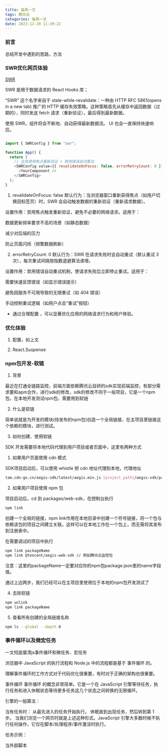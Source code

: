 ```yaml
---
title: 每周一文
tags: 腾讯云
categories: 每周一文
date: 2023-12-20 11:39:22
---
```


### 前言

总结开发中遇到的思路，方法

### SWR优化网页体验

[SWR](https://swr.vercel.app/zh-CN) 

SWR 是用于数据请求的 React Hooks 库；

“SWR” 这个名字来自于 stale-while-revalidate：一种由 HTTP RFC 5861(opens in a new tab) 推广的 HTTP 缓存失效策略。这种策略首先从缓存中返回数据（过期的），同时发送 fetch 请求（重新验证），最后得到最新数据。

使用 SWR，组件将会不断地、自动获得最新数据流。
UI 也会一直保持快速响应。

```js

import { SWRConfig } from "swr";

function App() {
  return (
    // 全局禁用焦点重新验证 + 禁用错误自动重试
    <SWRConfig value={{ revalidateOnFocus: false, errorRetryCount: 0 }}>
      <YourComponent />
    </SWRConfig>
  );
}

```

1. revalidateOnFocus: false
默认行为：当浏览器窗口重新获得焦点（如用户切换回标签页）时，SWR 会自动触发数据的重新验证（重新请求数据）。

设置作用：禁用焦点触发重新验证，避免不必要的网络请求。适用于：

数据更新频率要求不高的场景（如静态数据）

减少对后端的压力

防止页面闪烁（频繁数据刷新）

2. errorRetryCount: 0
默认行为：SWR 在请求失败时会自动重试（默认重试 3 次），每次重试间隔按指数退避算法递增。

设置作用：禁用错误自动重试机制，使请求失败后立即停止重试。适用于：

需要快速反馈错误（如显示错误提示）

避免因服务不可用导致的无限重试（如 404 错误）

手动控制重试逻辑（如用户点击“重试”按钮）

- 通过合理配置 <SWRConfig>，可以显著优化应用的网络请求行为和用户体验。

### 优化体验

1. <SWRConfig>配置，如上文

2. React.Suspense



### npm包开发-软链


1. 背景

最近在打通全链路监控，前端方面依赖腾讯云自研的sdk实现前端监控，有部分需求要和apm合作，进行sdk的修改，sdk的修改不同于一般项目，它是一个npm包，在本地开发测试npm包，需要用到软链


2. 什么是软链

简单说就是为开发的模块(待发布的npm包)创造一个全局链接，在主项目里链接这个依赖的模块，进行测试。

3. 如何创建、使用软链

SDK 开发需要将本地代码代理到用户项目或者页面中，这里有两种方式

1. 如果用户页面使用 cdn 模式

SDK项目启动后，可以使用 whistle 把 cdn 地址代理到本地，代理地址

```sh
tam.cdn-go.cn/aegis-sdk/latest/aegis.min.js [project_path]/aegis-sdk/packages/web-sdk/lib/aegis.js
```

2. 如果用户项目使用 npm 包

项目启动后，cd 到 packages/web-sdk，在控制台执行

```sh
npm link  
```

创建一个全局的链接，npm link作用在本地目录中创建一个符号链接，将一个包与依赖该包的项目之间建立关联。这样可以在本地工作在一个包上，而无需将其发布到注册表中。

在需要调试的项目中执行
```sh
npm link packageName
npm link @tencent/aegis-web-sdk // 例如腾讯云监控包
```
注意：这里的packageName一定要对应你的npm包package.json里的name字段值。 


通过上边两步，我们已经可以在主项目里使用位于本地的npm包开发测试了


4. 去除软链

```sh
npm unlink
npm link packageName
```

5. 查看所有创建的全局链接名称

```sh
npm ls --global --depth 0
```



### 事件循环以及微宏任务

一文彻底厘清js事件循环和微任务、宏任务

浏览器中 JavaScript 的执行流程和 Node.js 中的流程都是基于 事件循环 的。

理解事件循环的工作方式对于代码优化很重要，有时对于正确的架构也很重要。

事件循环
事件循环 的概念非常简单。它是一个在 JavaScript 引擎等待任务，执行任务和进入休眠状态等待更多任务这几个状态之间转换的无限循环。

引擎的一般算法：

当有任务时：
从最先进入的任务开始执行。
休眠直到出现任务，然后转到第 1 步。
当我们浏览一个网页时就是上述这种形式。JavaScript 引擎大多数时候不执行任何操作，它仅在脚本/处理程序/事件激活时执行。

任务示例：

当外部脚本 <script src="..."> 加载完成时，任务就是执行它。
当用户移动鼠标时，任务就是派生出 mousemove 事件和执行处理程序。
当安排的（scheduled）setTimeout 时间到达时，任务就是执行其回调。
……诸如此类。
设置任务 —— 引擎处理它们 —— 然后等待更多任务（即休眠，几乎不消耗 CPU 资源）。

一个任务到来时，引擎可能正处于繁忙状态，那么这个任务就会被排入队列。

多个任务组成了一个队列，即所谓的“宏任务队列”（v8 术语）：

例如，当引擎正在忙于执行一段 script 时，用户可能会移动鼠标而产生 mousemove 事件，setTimeout 或许也刚好到期，以及其他任务，这些任务组成了一个队列，如上图所示。

队列中的任务基于“先进先出”的原则执行。当浏览器引擎执行完 script 后，它会处理 mousemove 事件，然后处理 setTimeout 处理程序，依此类推。

到目前为止，很简单，对吧？

两个细节：

引擎执行任务时永远不会进行渲染（render）。如果任务执行需要很长一段时间也没关系。仅在任务完成后才会绘制对 DOM 的更改。
如果一项任务执行花费的时间过长，浏览器将无法执行其他任务，例如处理用户事件。因此，在一定时间后，浏览器会抛出一个如“页面未响应”之类的警报，建议你终止这个任务。这种情况常发生在有大量复杂的计算或导致死循环的程序错误时。
以上是理论知识。现在，让我们来看看如何应用这些知识。

用例 1：拆分 CPU 过载任务
假设我们有一个 CPU 过载任务。

例如，语法高亮（用来给本页面中的示例代码着色）是相当耗费 CPU 资源的任务。为了高亮显示代码，它执行分析，创建很多着了色的元素，然后将它们添加到文档中 —— 对于文本量大的文档来说，需要耗费很长时间。

当引擎忙于语法高亮时，它就无法处理其他 DOM 相关的工作，例如处理用户事件等。它甚至可能会导致浏览器“中断（hiccup）”甚至“挂起（hang）”一段时间，这是不可接受的。

我们可以通过将大任务拆分成多个小任务来避免这个问题。高亮显示前 100 行，然后使用 setTimeout（延时参数为 0）来安排（schedule）后 100 行的高亮显示，依此类推。

为了演示这种方法，简单起见，让我们写一个从 1 数到 1000000000 的函数，而不写文本高亮。

如果你运行下面这段代码，你会看到引擎会“挂起”一段时间。对于服务端 JS 来说这显而易见，并且如果你在浏览器中运行它，尝试点击页面上其他按钮时，你会发现在计数结束之前不会处理其他事件。

```js

let i = 0;

let start = Date.now();

function count() {

  // 做一个繁重的任务
  for (let j = 0; j < 1e9; j++) {
    i++;
  }

  alert("Done in " + (Date.now() - start) + 'ms');
}

count();
```

浏览器甚至可能会显示一个“脚本执行时间过长”的警告。

让我们使用嵌套的 setTimeout 调用来拆分这个任务：

```js
let i = 0;

let start = Date.now();

function count() {

  // 做繁重的任务的一部分 (*)
  do {
    i++;
  } while (i % 1e6 != 0);

  if (i == 1e9) {
    alert("Done in " + (Date.now() - start) + 'ms');
  } else {
    setTimeout(count); // 安排（schedule）新的调用 (**)
  }

}

count();

```

现在，浏览器界面在“计数”过程中可以正常使用。

单次执行 count 会完成工作 (*) 的一部分，然后根据需要重新安排（schedule）自身的执行 (**)：

首先执行计数：i=1...1000000。
然后执行计数：i=1000001..2000000。
……以此类推。
现在，如果在引擎忙于执行第一部分时出现了一个新的副任务（例如 onclick 事件），则该任务会被排入队列，然后在第一部分执行结束时，并在下一部分开始执行前，会执行该副任务。周期性地在两次 count 执行期间返回事件循环，这为 JavaScript 引擎提供了足够的“空气”来执行其他操作，以响应其他的用户行为。

值得注意的是这两种变体 —— 是否使用了 setTimeout 对任务进行拆分 —— 在执行速度上是相当的。在执行计数的总耗时上没有多少差异。

为了使两者耗时更接近，让我们来做一个改进。

我们将要把调度（scheduling）移动到 count() 的开头：

```js 

let i = 0;

let start = Date.now();

function count() {

  // 将调度（scheduling）移动到开头
  if (i < 1e9 - 1e6) {
    setTimeout(count); // 安排（schedule）新的调用
  }

  do {
    i++;
  } while (i % 1e6 != 0);

  if (i == 1e9) {
    alert("Done in " + (Date.now() - start) + 'ms');
  }

}

count();

```

现在，当我们开始调用 count() 时，会看到我们需要对 count() 进行更多调用，我们就会在工作前立即安排（schedule）它。

如果你运行它，你很容易注意到它花费的时间明显减少了。

为什么？

这很简单：你应该还记得，多个嵌套的 setTimeout 调用在浏览器中的最小延迟为 4ms。即使我们设置了 0，但还是 4ms（或者更久一些）。所以我们安排（schedule）得越早，运行速度也就越快。

最后，我们将一个繁重的任务拆分成了几部分，现在它不会阻塞用户界面了。而且其总耗时并不会长很多。

用例 2：进度指示
对浏览器脚本中的过载型任务进行拆分的另一个好处是，我们可以显示进度指示。

正如前面所提到的，仅在当前运行的任务完成后，才会对 DOM 中的更改进行绘制，无论这个任务运行花费了多长时间。

从一方面讲，这非常好，因为我们的函数可能会创建很多元素，将它们一个接一个地插入到文档中，并更改其样式 —— 访问者不会看到任何未完成的“中间态”内容。很重要，对吧？

这是一个示例，对 i 的更改在该函数完成前不会显示出来，所以我们将只会看到最后的值：


```js 


<div id="progress"></div>

<script>

  function count() {
    for (let i = 0; i < 1e6; i++) {
      i++;
      progress.innerHTML = i;
    }
  }

  count();
</script>

```
……但是我们也可能想在任务执行期间展示一些东西，例如进度条。

如果我们使用 setTimeout 将繁重的任务拆分成几部分，那么变化就会被在它们之间绘制出来。

这看起来更好看：


```js 
<div id="progress"></div>

<script>
  let i = 0;

  function count() {

    // 做繁重的任务的一部分 (*)
    do {
      i++;
      progress.innerHTML = i;
    } while (i % 1e3 != 0);

    if (i < 1e7) {
      setTimeout(count);
    }

  }

  count();
</script>

```

现在 div 显示了 i 的值的增长，这就是进度条的一种。

用例 3：在事件之后做一些事情
在事件处理程序中，我们可能会决定推迟某些行为，直到事件冒泡并在所有级别上得到处理后。我们可以通过将该代码包装到零延迟的 setTimeout 中来做到这一点。

在 创建自定义事件 一章中，我们看到过这样一个例子：自定义事件 menu-open 被在 setTimeout 中分派（dispatched），所以它在 click 事件被处理完成之后发生。

```js 
menu.onclick = function() {
  // ...

  // 创建一个具有被点击的菜单项的数据的自定义事件
  let customEvent = new CustomEvent("menu-open", {
    bubbles: true
  });

  // 异步分派（dispatch）自定义事件
  setTimeout(() => menu.dispatchEvent(customEvent));
};

```

宏任务和微任务
除了本章中所讲的 宏任务（macrotask） 外，还有在 微任务（Microtask） 一章中提到的 微任务（microtask）。

微任务仅来自于我们的代码。它们通常是由 promise 创建的：对 .then/catch/finally 处理程序的执行会成为微任务。微任务也被用于 await 的“幕后”，因为它是 promise 处理的另一种形式。

还有一个特殊的函数 queueMicrotask(func)，它对 func 进行排队，以在微任务队列中执行。

每个宏任务之后，引擎会立即执行微任务队列中的所有任务，然后再执行其他的宏任务，或渲染，或进行其他任何操作。

例如，看看下面这个示例：

https://zh.javascript.info/event-loop#yong-li-1-chai-fen-cpu-guo-zai-ren-wu




### http2.0与1.0的分析

- 新的二进制格式（Binary Format），HTTP1.x的解析是基于文本，基于文本协议的格式解析存在天然缺陷，文本的表现形式有多样性，要做到健壮性考虑的场景必然很多，二进制则不同，只认0和1的组合，基于这种考虑HTTP2.0的协议解析决定采用二进制格式，实现方便且健壮
- header压缩，HTTP1.x的header带有大量信息，而且每次都要重复发送，HTTP2.0使用encoder来减少需要传输的header大小，通讯双方各自cache一份header fields表，既避免了重复header的传输，又减小了需要传输的大小
- 服务端推送（server push），例如我的网页有一个sytle.css的请求，在客户端收到sytle.css数据的同时，服务端会将sytle.js的文件推送给客户端，当客户端再次尝试获取sytle.js时就可以直接从缓存中获取到，不用再发请求了
// 通过在应用生成HTTP响应头信息中设置Link命令 Link: </styles.css>; rel=preload; as=style, </example.png>; rel=preload; as=image

- 多路复用（MultiPlexing）

- HTTP/1.0 每次请求响应，建立一个TCP连接，用完关闭 - HTTP/1.1 「长连接」 若干个请求排队串行化单线程处理，后面的请求等待前面请求的返回才能获得执行机会，一旦有某请求超时等，后续请求只能被阻塞，毫无办法，也就是人们常说的线头阻塞； - HTTP/2.0 「多路复用」多个请求可同时在一个连接上并行执行，某个请求任务耗时严重，不会影响到其它连接的正常执行；


### JS中的一些操作符

1. ??  “空值合并运算符”（nullish coalescing operator）。它用于返回其左侧操作数，除非该操作数是 `null` 或 `undefined`，在这种情况下，它返回右侧操作数。
例如：
```javascript
let value = someVariable ?? defaultValue;
```
如果 `someVariable` 是 `null` 或 `undefined`，则 `value` 将被赋值为 `defaultValue`；否则，将赋值为 `someVariable`。


### UDT和TCP的差异


- TCP：面向连接、可靠性、顺序保证、流量机制、拥塞机制

工作机制： 三次握手、四次挥手、分包传输、流量拥塞控制

三次握手： 客户端 - SYN - 服务器； 服务器 - SYN + ACK - 客户端； 客户端 - ACK - 服务端
四次挥手： 发起方 - FIN - 接收方； 接收方 - ACK- 发送包；在重复一次。
数据传输：分包传输数据，每个包有序列号，接收方通过应答接受数据包，来确认顺序和丢包情况；


- UDP： 更简单；不提供可靠性和连接性；试用于传输实时性高，不需要可靠传输的场景；
无连接性、快速、低延迟、广播和多播；

工作机制： 数据封装、数据传输、数据接收；


- 区别：
- UDP： 都是传输层协议 


七层协议： 应用层、表示层、会话层、 传输层、网络层、数据链路层、物理层；


### 事件循环机制详解

- 核心概念
JavaScript 的事件循环(Event Loop)是其实现异步编程的核心机制，它使得单线程的 JavaScript 能够处理非阻塞I/O操作。事件循环由以下几个关键部分组成：

 - 调用栈(Call Stack)：同步代码的执行场所，遵循LIFO(后进先出)原则

 - 任务队列(Task Queue)：存放异步任务的回调函数

 - 微任务队列(Microtask Queue)：存放优先级更高的异步任务回调

 - 事件循环线程：负责监控调用栈和任务队列

- 事件循环的工作流程
1. 执行同步代码：

 - 所有同步代码在主线程上依次执行，形成调用栈

 - 遇到异步API调用时，将其交给Web APIs处理

2. 处理异步任务：

 - 宏任务(setTimeout等)完成后，回调进入宏任务队列

 - 微任务(Promise等)完成后，回调进入微任务队列

3. 事件循环步骤：

 - 执行当前宏任务(从宏任务队列取出)

 - 执行所有微任务(清空微任务队列)

 - 必要时进行UI渲染

 - 重复上述过程

- 任务类型与优先级
任务类型	示例	优先级	执行时机
同步任务	console.log()	最高	立即执行
微任务	Promise.then()、MutationObserver、queueMicrotask()	高	当前宏任务结束后立即执行
宏任务	setTimeout()、setInterval()、I/O、UI渲染	低	下一次事件循环

#### 特殊场景分析

1. 微任务嵌套
每个微任务执行时产生的新微任务会在当前批次中执行，不会留到下次事件循环
```js
/**
 * 
 * 执行顺序： 
 * 微任务1
 * 嵌套微任务
 * 微任务2
 */
Promise.resolve().then(() => {
  console.log('微任务1');
  Promise.resolve().then(() => {
    console.log('嵌套微任务');
  });
}).then(() => {
  console.log('微任务2');
});
```
2. 宏任务中的微任务
```js
/**
 * 
 * 微任务
 * 宏任务
 * 宏任务中的微任务
 */
setTimeout(() => {
  console.log('宏任务');
  Promise.resolve().then(() => {
    console.log('宏任务中的微任务');
  });
}, 0);

Promise.resolve().then(() => {
  console.log('微任务');
});

```

实际应用注意事项
避免微任务饥饿：不要在微任务中无限添加微任务，否则会阻塞主线程

性能考量：

微任务适合高优先级小任务

宏任务适合耗时较长的任务

Node.js差异：

Node中有process.nextTick(优先级高于Promise)

有setImmediate(特殊类型的宏任务)